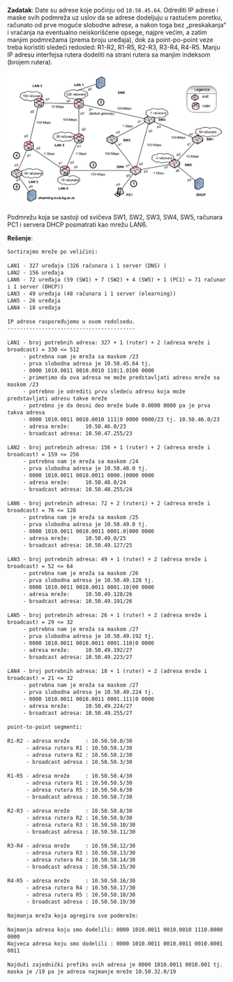 **Zadatak**: Date su adrese koje počinju od `10.50.45.64`. Odrediti IP adrese i maske svih podmreža uz uslov da se adrese dodeljuju u rastućem poretku, računato od prve moguće slobodne adrese, a nakon toga bez „preskakanja“ i vraćanja na eventualno neiskorišćene opsege, najpre većim, a zatim manjim podmrežama (prema broju uređaja), dok za point-po-point veze treba koristiti sledeći redosled: R1-R2, R1-R5, R2-R3, R3-R4, R4-R5. Manju IP adresu interfejsa rutera dodeliti na strani rutera sa manjim indeksom (brojem rutera).

![alt_text](net.png)

Podmrežu koja se sastoji od svičeva SW1, SW2, SW3, SW4, SW5, računara PC1 i servera DHCP posmatrati kao mrežu LAN6.

**Rešenje**:
```
Sortirajmo mreže po veličini:

LAN1 - 327 uređaja (326 računara i 1 server (DNS) )
LAN2 - 156 uređaja
LAN6 - 72 uređaja (59 (SW1) + 7 (SW2) + 4 (SW5) + 1 (PC1) = 71 računar i 1 server (DHCP))
LAN3 - 49 uređaja (48 računara i 1 server (elearning))
LAN5 - 26 uređaja
LAN4 - 18 uređaja

IP adrese raspoređujemo u ovom redolsedu.
-----------------------------------------

LAN1 - broj potrebnih adresa: 327 + 1 (ruter) + 2 (adresa mreže i broadcast) = 330 <= 512
     - potrebna nam je mreža sa maskom /23 
     - prva slobodna adresa je 10.50.45.64 tj.
     - 0000 1010.0011 0010.0010 110|1.0100 0000
     - primetimo da ova adresa ne može predstavljati adresu mreže sa maskom /23
     - potrebno je odrediti prvu sledeću adresu koja može predstavljati adresu takve mreže
     - potrebno je da desni deo mreže bude 0.0000 0000 pa je prva takva adresa
     - 0000 1010.0011 0010.0010 111|0 0000 0000/23 tj. 10.50.46.0/23
     - adresa mreže:     10.50.46.0/23
     - broadcast adresa: 10.50.47.255/23

LAN2 - broj potrebnih adresa: 156 + 1 (ruter) + 2 (adresa mreže i broadcast) = 159 <= 256
     - potrebna nam je mreža sa maskom /24 
     - prva slobodna adresa je 10.50.48.0 tj.
     - 0000 1010.0011 0010.0011 0000.|0000 0000
     - adresa mreže:     10.50.48.0/24
     - broadcast adresa: 10.50.48.255/24
     
LAN6 - broj potrebnih adresa: 72 + 2 (ruteri) + 2 (adresa mreže i broadcast) = 76 <= 128
     - potrebna nam je mreža sa maskom /25 
     - prva slobodna adresa je 10.50.49.0 tj.
     - 0000 1010.0011 0010.0011 0001.0|000 0000
     - adresa mreže:     10.50.49.0/25
     - broadcast adresa: 10.50.49.127/25
     
LAN3 - broj potrebnih adresa: 49 + 1 (ruter) + 2 (adresa mreže i broadcast) = 52 <= 64
     - potrebna nam je mreža sa maskom /26
     - prva slobodna adresa je 10.50.49.128 tj.
     - 0000 1010.0011 0010.0011 0001.10|00 0000
     - adresa mreže:     10.50.49.128/26
     - broadcast adresa: 10.50.49.191/26

LAN5 - broj potrebnih adresa: 26 + 1 (ruter) + 2 (adresa mreže i broadcast) = 29 <= 32
     - potrebna nam je mreža sa maskom /27
     - prva slobodna adresa je 10.50.49.192 tj.
     - 0000 1010.0011 0010.0011 0001.110|0 0000
     - adresa mreže:     10.50.49.192/27
     - broadcast adresa: 10.50.49.223/27

LAN4 - broj potrebnih adresa: 18 + 1 (ruter) + 2 (adresa mreže i broadcast) = 21 <= 32
     - potrebna nam je mreža sa maskom /27
     - prva slobodna adresa je 10.50.49.224 tj.
     - 0000 1010.0011 0010.0011 0001.111|0 0000
     - adresa mreže:     10.50.49.224/27
     - broadcast adresa: 10.50.49.255/27
     
point-to-point segmenti:

R1-R2 - adresa mreže     : 10.50.50.0/30
      - adresa rutera R1 : 10.50.50.1/30
      - adresa rutera R2 : 10.50.50.2/30
      - broadcast adresa : 10.50.50.3/30
      
R1-R5 - adresa mreže     : 10.50.50.4/30
      - adresa rutera R1 : 10.50.50.5/30
      - adresa rutera R5 : 10.50.50.6/30
      - broadcast adresa : 10.50.50.7/30
      
R2-R3 - adresa mreže     : 10.50.50.8/30
      - adresa rutera R2 : 10.50.50.9/30
      - adresa rutera R3 : 10.50.50.10/30
      - broadcast adresa : 10.50.50.11/30
      
R3-R4 - adresa mreže     : 10.50.50.12/30
      - adresa rutera R3 : 10.50.50.13/30
      - adresa rutera R4 : 10.50.50.14/30
      - broadcast adresa : 10.50.50.15/30
      
R4-R5 - adresa mreže     : 10.50.50.16/30
      - adresa rutera R4 : 10.50.50.17/30
      - adresa rutera R5 : 10.50.50.18/30
      - broadcast adresa : 10.50.50.19/30
      
Najmanja mreža koja agregira sve podmreže:

Najmanja adresa koju smo dodelili: 0000 1010.0011 0010.0010 1110.0000 0000
Najveca adresa koju smo dodelili : 0000 1010.0011 0010.0011 0010.0001 0011

Najduži zajednički prefiks ovih adresa је 0000 1010.0011 0010.001 tj. 
maska je /19 pa je adresa najmanje mreže 10.50.32.0/19
```
